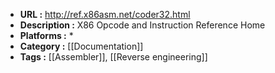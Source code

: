 - **URL :** http://ref.x86asm.net/coder32.html
- **Description :** X86 Opcode and Instruction Reference Home
- **Platforms :** *
- **Category :** [[Documentation]]
- **Tags :** [[Assembler]], [[Reverse engineering]]